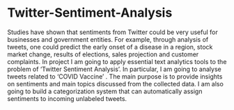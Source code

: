 # Twitter-Sentiment-Analysis

Studies have shown that sentiments from Twitter could be very useful for businesses and
government entities. For example, through analysis of tweets, one could predict the early onset of a
disease in a region, stock market change, results of elections, sales projection and customer
complaints.
In project I am going to apply essential text analytics tools to the problem of ‘Twitter Sentiment
Analysis’.
In particular, I am going to analyse tweets related to ‘COVID Vaccine’
.
The main purpose is to provide insights on sentiments and main topics discussed from the collected
data. I am also going to build a categorization system that can automatically assign sentiments
to incoming unlabeled tweets. 
